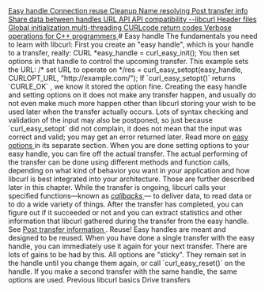 <a href="easyhandle.html" class="navButton-94f2579c--pageItemWithChildrenNested-2c5d8183--navButtonClickable-161b88ca--navButtonOpened-6a88552e">
<span class="text-4505230f--UIH300-2063425d--textContentFamily-49a318e1--navButtonLabel-14a4968f">Easy handle</span>
</a>
<a href="connectionreuse.html" class="navButton-94f2579c--pageItemWithChildrenNested-2c5d8183--navButtonClickable-161b88ca">
<span class="text-4505230f--UIH300-2063425d--textContentFamily-49a318e1--navButtonLabel-14a4968f">Connection reuse</span>
</a>
<a href="cleanup.html" class="navButton-94f2579c--pageItemWithChildrenNested-2c5d8183--navButtonClickable-161b88ca">
<span class="text-4505230f--UIH300-2063425d--textContentFamily-49a318e1--navButtonLabel-14a4968f">Cleanup</span>
</a>
<a href="names.html" class="navButton-94f2579c--pageItemWithChildrenNested-2c5d8183--navButtonClickable-161b88ca">
<span class="text-4505230f--UIH300-2063425d--textContentFamily-49a318e1--navButtonLabel-14a4968f">Name resolving</span>
</a>
<a href="getinfo.html" class="navButton-94f2579c--pageItemWithChildrenNested-2c5d8183--navButtonClickable-161b88ca">
<span class="text-4505230f--UIH300-2063425d--textContentFamily-49a318e1--navButtonLabel-14a4968f">Post transfer info</span>
</a>
<a href="sharing.html" class="navButton-94f2579c--pageItemWithChildrenNested-2c5d8183--navButtonClickable-161b88ca">
<span class="text-4505230f--UIH300-2063425d--textContentFamily-49a318e1--navButtonLabel-14a4968f">Share data between handles</span>
</a>
<a href="url.html" class="navButton-94f2579c--pageItemWithChildrenNested-2c5d8183--navButtonClickable-161b88ca">
<span class="text-4505230f--UIH300-2063425d--textContentFamily-49a318e1--navButtonLabel-14a4968f">URL API</span>
</a>
<a href="api.html" class="navButton-94f2579c--pageItemWithChildrenNested-2c5d8183--navButtonClickable-161b88ca">
<span class="text-4505230f--UIH300-2063425d--textContentFamily-49a318e1--navButtonLabel-14a4968f">API compatibility</span>
</a>
<a href="libcurl.html" class="navButton-94f2579c--pageItemWithChildrenNested-2c5d8183--navButtonClickable-161b88ca">
<span class="text-4505230f--UIH300-2063425d--textContentFamily-49a318e1--navButtonLabel-14a4968f">--libcurl</span>
</a>
<a href="headers.html" class="navButton-94f2579c--pageItemWithChildrenNested-2c5d8183--navButtonClickable-161b88ca">
<span class="text-4505230f--UIH300-2063425d--textContentFamily-49a318e1--navButtonLabel-14a4968f">Header files</span>
</a>
<a href="globalinit.html" class="navButton-94f2579c--pageItemWithChildrenNested-2c5d8183--navButtonClickable-161b88ca">
<span class="text-4505230f--UIH300-2063425d--textContentFamily-49a318e1--navButtonLabel-14a4968f">Global initialization</span>
</a>
<a href="threading.html" class="navButton-94f2579c--pageItemWithChildrenNested-2c5d8183--navButtonClickable-161b88ca">
<span class="text-4505230f--UIH300-2063425d--textContentFamily-49a318e1--navButtonLabel-14a4968f">multi-threading</span>
</a>
<a href="curlcode.html" class="navButton-94f2579c--pageItemWithChildrenNested-2c5d8183--navButtonClickable-161b88ca">
<span class="text-4505230f--UIH300-2063425d--textContentFamily-49a318e1--navButtonLabel-14a4968f">CURLcode return codes</span>
</a>
<a href="verbose.html" class="navButton-94f2579c--pageItemWithChildrenNested-2c5d8183--navButtonClickable-161b88ca">
<span class="text-4505230f--UIH300-2063425d--textContentFamily-49a318e1--navButtonLabel-14a4968f">Verbose operations</span>
</a>
<a href="cplusplus.html" class="navButton-94f2579c--pageItemWithChildrenNested-2c5d8183--navButtonClickable-161b88ca">
<span class="text-4505230f--UIH300-2063425d--textContentFamily-49a318e1--navButtonLabel-14a4968f">for C++ programmers</span>
</a>
# <span class="text-4505230f--DisplayH900-bfb998fa--textContentFamily-49a318e1">Easy handle</span>
<span class="text-4505230f--UIH300-2063425d--textUIFamily-5ebd8e40--text-8ee2c8b2">
</span>
<span class="text-4505230f--TextH400-3033861f--textContentFamily-49a318e1">
<span data-key="4e69f1a70e124974b1323e351524e505">
<span data-offset-key="4e69f1a70e124974b1323e351524e505:0">The fundamentals you need to learn with libcurl:</span>
</span>
</span>
<span class="text-4505230f--TextH400-3033861f--textContentFamily-49a318e1">
<span data-key="0981acf7009248afaf7b661592113dbd">
<span data-offset-key="0981acf7009248afaf7b661592113dbd:0">First you create an "easy handle", which is your handle to a transfer, really:</span>
</span>
</span>    CURL *easy_handle = curl_easy_init();<span class="text-4505230f--TextH400-3033861f--textContentFamily-49a318e1">
<span data-key="a25aac2bb8e64ad3b5e7429de0009a27">
<span data-offset-key="a25aac2bb8e64ad3b5e7429de0009a27:0">You then set options in that handle to control the upcoming transfer. This example sets the URL:</span>
</span>
</span>    /* set URL to operate on */res = curl_easy_setopt(easy_handle, CURLOPT_URL, "http://example.com/");<span class="text-4505230f--TextH400-3033861f--textContentFamily-49a318e1">
<span data-key="2fe99edec715435a8e141b0c17e081cf">
<span data-offset-key="2fe99edec715435a8e141b0c17e081cf:0">If </span>
<span data-offset-key="2fe99edec715435a8e141b0c17e081cf:1">`curl_easy_setopt()`</span>
<span data-offset-key="2fe99edec715435a8e141b0c17e081cf:2"> returns </span>
<span data-offset-key="2fe99edec715435a8e141b0c17e081cf:3">`CURLE_OK`</span>
<span data-offset-key="2fe99edec715435a8e141b0c17e081cf:4">, we know it stored the option fine.</span>
</span>
</span>
<span class="text-4505230f--TextH400-3033861f--textContentFamily-49a318e1">
<span data-key="eeccaa0fe7fb4c4cb7b03a2feb324f91">
<span data-offset-key="eeccaa0fe7fb4c4cb7b03a2feb324f91:0">Creating the easy handle and setting options on it does not make any transfer happen, and usually do not even make much more happen other than libcurl storing your wish to be used later when the transfer actually occurs. Lots of syntax checking and validation of the input may also be postponed, so just because </span>
<span data-offset-key="eeccaa0fe7fb4c4cb7b03a2feb324f91:1">`curl_easy_setopt`</span>
<span data-offset-key="eeccaa0fe7fb4c4cb7b03a2feb324f91:2"> did not complain, it does not mean that the input was correct and valid; you may get an error returned later.</span>
</span>
</span>
<span class="text-4505230f--TextH400-3033861f--textContentFamily-49a318e1">
<span data-key="93ff4db06d124818add036bdded33090">
<span data-offset-key="93ff4db06d124818add036bdded33090:0">Read more on </span>
</span>
<a href="https://github.com/bagder/everything-curl/tree/af5b2aacc2c06b35e7cbe5ea5f6f6ae11217b931/libcurl/libcurl-options.md" class="link-a079aa82--primary-53a25e66--link-faf6c434">
<span data-key="f678f152f4db4402b084f5e093e4e8da">
<span data-offset-key="f678f152f4db4402b084f5e093e4e8da:0">easy options</span>
</span>
</a>
<span data-key="7c732493351e486abaaabe769745d504">
<span data-offset-key="7c732493351e486abaaabe769745d504:0"> in its separate section.</span>
</span>
</span>
<span class="text-4505230f--TextH400-3033861f--textContentFamily-49a318e1">
<span data-key="f3d7534ca5b642e0ae99453663586d04">
<span data-offset-key="f3d7534ca5b642e0ae99453663586d04:0">When you are done setting options to your easy handle, you can fire off the actual transfer.</span>
</span>
</span>
<span class="text-4505230f--TextH400-3033861f--textContentFamily-49a318e1">
<span data-key="425ae0634baf437188e43f02238d9c85">
<span data-offset-key="425ae0634baf437188e43f02238d9c85:0">The actual performing of the transfer can be done using different methods and function calls, depending on what kind of behavior you want in your application and how libcurl is best integrated into your architecture. Those are further described later in this chapter.</span>
</span>
</span>
<span class="text-4505230f--TextH400-3033861f--textContentFamily-49a318e1">
<span data-key="d4829c453e4f463d8712be7a03618957">
<span data-offset-key="d4829c453e4f463d8712be7a03618957:0">While the transfer is ongoing, libcurl calls your specified functions—known as </span>
</span>
<a href="https://github.com/bagder/everything-curl/tree/af5b2aacc2c06b35e7cbe5ea5f6f6ae11217b931/libcurl/libcurl-callbacks.md%5D" class="link-a079aa82--primary-53a25e66--link-faf6c434">
<span data-key="40c4674141584e2cb9c0f80abbda68b8">
<span data-offset-key="40c4674141584e2cb9c0f80abbda68b8:0">
<em>callbacks</em>
</span>
</span>
</a>
<span data-key="9b244133e3a743ffb98ed43da9132e8f">
<span data-offset-key="9b244133e3a743ffb98ed43da9132e8f:0"> — to deliver data, to read data or to do a wide variety of things.</span>
</span>
</span>
<span class="text-4505230f--TextH400-3033861f--textContentFamily-49a318e1">
<span data-key="4012b8de951244faa8261b34d21eebad">
<span data-offset-key="4012b8de951244faa8261b34d21eebad:0">After the transfer has completed, you can figure out if it succeeded or not and you can extract statistics and other information that libcurl gathered during the transfer from the easy handle. See </span>
</span>
<a href="https://github.com/bagder/everything-curl/tree/af5b2aacc2c06b35e7cbe5ea5f6f6ae11217b931/libcurl/libcurl-getinfo.md" class="link-a079aa82--primary-53a25e66--link-faf6c434">
<span data-key="dd039b8039ee4a9aa5a5823cfd3f19a9">
<span data-offset-key="dd039b8039ee4a9aa5a5823cfd3f19a9:0">Post transfer information</span>
</span>
</a>
<span data-key="8f958b226ee04f10a2758a7a4d7c6e37">
<span data-offset-key="8f958b226ee04f10a2758a7a4d7c6e37:0">.</span>
</span>
</span>
<span class="text-4505230f--HeadingH700-04e1a2a3--textContentFamily-49a318e1">
<span data-key="7fc3655fd66d4e07b13fe3b0f90a220c">
<span data-offset-key="7fc3655fd66d4e07b13fe3b0f90a220c:0">Reuse!</span>
</span>
</span>
<span class="text-4505230f--TextH400-3033861f--textContentFamily-49a318e1">
<span data-key="d8339476ea3e43cc9697ce844ff1035c">
<span data-offset-key="d8339476ea3e43cc9697ce844ff1035c:0">Easy handles are meant and designed to be reused. When you have done a single transfer with the easy handle, you can immediately use it again for your next transfer. There are lots of gains to be had by this.</span>
</span>
</span>
<span class="text-4505230f--TextH400-3033861f--textContentFamily-49a318e1">
<span data-key="0ff8ee333ae34e3898e65db52dc41678">
<span data-offset-key="0ff8ee333ae34e3898e65db52dc41678:0">All options are "sticky". They remain set in the handle until you change them again, or call </span>
<span data-offset-key="0ff8ee333ae34e3898e65db52dc41678:1">`curl_easy_reset()`</span>
<span data-offset-key="0ff8ee333ae34e3898e65db52dc41678:2"> on the handle. If you make a second transfer with the same handle, the same options are used.</span>
</span>
</span>
<a href="../libcurl.html" class="reset-3c756112--card-6570f064--whiteCard-fff091a4--cardPrevious-56a5e674">
</a>
<span class="text-4505230f--TextH200-a3425406--textContentFamily-49a318e1">Previous</span>
<span class="text-4505230f--UIH400-4e41e82a--textContentFamily-49a318e1">libcurl basics</span>
<a href="drive.html" class="reset-3c756112--card-6570f064--whiteCard-fff091a4--cardNext-19241c42">
</a>
<span class="text-4505230f--UIH400-4e41e82a--textContentFamily-49a318e1">Drive transfers</span>
